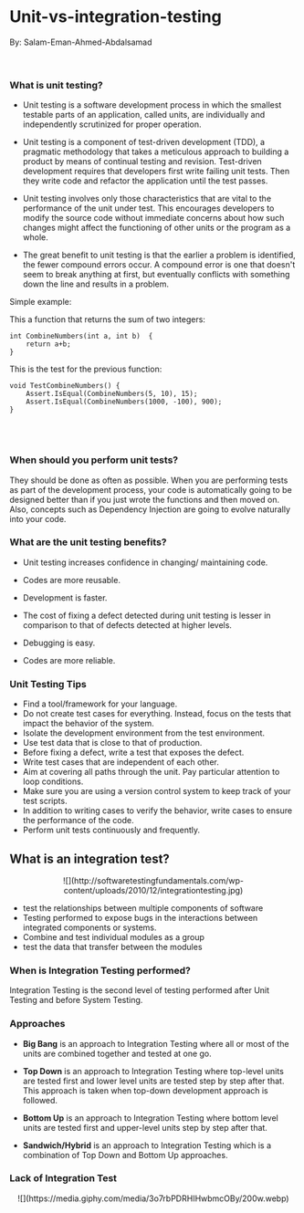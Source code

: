 # Unit-vs-integration-testing
By: Salam-Eman-Ahmed-Abdalsamad
</br>
</br>
</br>


### What is unit testing?
* Unit testing is a software development process in which the smallest testable parts of an application, called units, are individually and independently scrutinized for proper operation.

* Unit testing is a component of test-driven development (TDD), a pragmatic methodology that takes a meticulous approach to building a product by means of continual testing and revision. Test-driven development requires that developers first write failing unit tests. Then they write code and refactor the application until the test passes.

* Unit testing involves only those characteristics that are vital to the performance of the unit under test. This encourages developers to modify the source code without immediate concerns about how such changes might affect the functioning of other units or the program as a whole.


*  The great benefit to unit testing is that the earlier a problem is identified, the fewer compound errors occur. A compound error is one that doesn't seem to break anything at first, but eventually conflicts with something down the line and results in a problem.

Simple example:

This a function that returns the sum of two integers:

```
int CombineNumbers(int a, int b)  {
    return a+b;
}
```


This is the test for the previous function: </br>
```
void TestCombineNumbers() {
    Assert.IsEqual(CombineNumbers(5, 10), 15);
    Assert.IsEqual(CombineNumbers(1000, -100), 900);
}
```


</br>
</br>

### When should you perform unit tests?
They should be done as often as possible. When you are performing tests as part of the development process, your code is automatically going to be designed better than if you just wrote the functions and then moved on. Also, concepts such as Dependency Injection are going to evolve naturally into your code.


### What are the unit testing benefits?

* Unit testing increases confidence in changing/ maintaining code.
* Codes are more reusable.
* Development is faster.
* The cost of fixing a defect detected during unit testing is lesser in comparison to that of defects detected at higher levels.
* Debugging is easy.

* Codes are more reliable.

### Unit Testing Tips
* Find a tool/framework for your language.
* Do not create test cases for everything. Instead, focus on the tests that impact the behavior of the system.
* Isolate the development environment from the test environment.
* Use test data that is close to that of production.
* Before fixing a defect, write a test that exposes the defect.
* Write test cases that are independent of each other.
* Aim at covering all paths through the unit. Pay particular attention to loop conditions.
* Make sure you are using a version control system to keep track of your test scripts.
* In addition to writing cases to verify the behavior, write cases to ensure the performance of the code.
* Perform unit tests continuously and frequently.


## What is an integration test?
<p align="center">
![](http://softwaretestingfundamentals.com/wp-content/uploads/2010/12/integrationtesting.jpg)
</p>

* test the relationships between multiple components of software
* Testing performed to expose bugs in the
interactions between integrated components or systems.
* Combine and test individual modules as a group
* test the data that transfer between the modules

### When is Integration Testing performed?  
  Integration Testing is the second level of testing performed after Unit Testing and before System Testing.

### Approaches
  * **Big Bang** is an approach to Integration Testing where all or most of the units are combined together and tested at one go.

  * **Top Down** is an approach to Integration Testing where top-level units are tested first and lower level units are tested step by step after that. This approach is taken when top-down development approach is followed.

  * **Bottom Up**  is an approach to Integration Testing where bottom level units are tested first and upper-level units step by step after that.

  * **Sandwich/Hybrid**  is an approach to Integration Testing which is a combination of Top Down and Bottom Up approaches.

### Lack of Integration Test
<p align="center">
![](https://media.giphy.com/media/3o7rbPDRHIHwbmcOBy/200w.webp)
</p>
